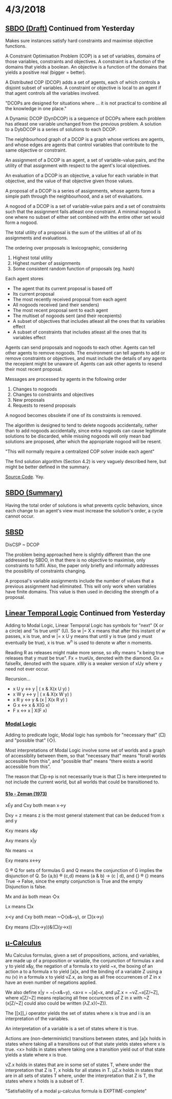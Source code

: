 # 4/3/2018

## [SBDO (Draft)](https://www.dropbox.com/s/umuyepakpdb111g/article.pdf?dl=0) Continued from Yesterday

Makes sure instances satisfy hard constraints and maximise objective functions.

A Constraint Optimisation Problem (COP) is a set of variables, domains of those variables, constraints and objectives. A constraint is a function of the domains that yields a boolean. An objective is a function of the domains that yields a positive real (bigger = better).

A Distributed COP (DCOP) adds a set of agents, each of which controls a disjoint subset of variables. A constraint or objective is local to an agent if that agent controls all the variables involved.

"DCOPs are designed for situations where ... it is not practical to combine all the knowledge in one place."

A Dynamic DCOP (DynDCOP) is a sequence of DCOPs where each problem has atleast one variable unchanged from the previous problem. A solution to a DybDCOP is a series of solutions to each DCOP.

The neighbourhood graph of a DCOP is a graph whose vertices are agents, and whose edges are agents that control variables that contribute to the same objective or constraint.

An assignment of a DCOP is an agent, a set of variable-value pairs, and the utility of that assignment with respect to the agent's local objectives.

An evaluation of a DCOP is an objective, a value for each variable in that objective, and the value of that objective given those values.

A proposal of a DCOP is a series of assignments, whose agents form a simple path through the neighbourhood, and a set of evaluations.

A nogood of a DCOP is a set of variable-value pairs and a set of constraints such that the assignment fails atleast one constraint. A minimal nogood is one where no subset of either set combined with the entire other set would form a nogood.

The total utility of a proposal is the sum of the utilities of all of its assignments and evaluations.

The ordering over proposals is lexicographic, considering
1. Highest total utility
1. Highest number of assignments
1. Some consistent random function of proposals (eg. hash)

Each agent stores
* The agent that its current proposal is based off
* Its current proposal
* The most recently received proposal from each agent
* All nogoods received (and their senders)
* The most recent proposal sent to each agent
* The multiset of nogoods sent (and their recepients)
* A subset of objectives that includes atleast all the ones that its variables effect
* A subset of constraints that includes atleast all the ones that its variables effect

Agents can send proposals and nogoods to each other. Agents can tell other agents to remove nogoods. The environment can tell agents to add or remove constraints or objectives, and must include the details of any agents the recepient might be unaware of. Agents can ask other agents to resend their most recent proposal.

Messages are processed by agents in the following order
1. Changes to nogoods
1. Changes to constraints and objectives
1. New proposals
1. Requests to resend proposals

A nogood becomes obsolete if one of its constraints is removed.

The algorithm is designed to tend to delete nogoods accidentally, rather than to add nogoods accidentally, since extra nogoods can cause legitimate solutions to be discarded, while missing nogoods will only mean bad solutions are proposed, after which the appropriate nogood will be resent.

"This will normally require a centralized COP solver inside each agent"

The find solution algorithm (Section 4.2) is very vaguely described here, but might be better defined in the summary.

[Source Code](http://www.geeksinthegong.net/svn/sbdo/trunk/). Yay.

## [SBDO (Summary)](https://www.dropbox.com/s/1rcey7s3rho13or/59250641.pdf?dl=0)

Having the total order of solutions is what prevents cyclic behaviors, since each change to an agent's view must increase the solution's order, a cycle cannot occur.

## [SBSD](http://ro.uow.edu.au/cgi/viewcontent.cgi?article=1147&context=infopapers)

DisCSP ~ DCOP

The problem being approached here is slightly different than the one addressed by SBDO, in that there is no objective to maximise, only constraints to fulfil. Also, the paper only briefly and informally addresses the possiblity of constraints changing.

A proposal's variable assignments include the number of values that a previous assignment had eliminated. This will only work when variables have finite domains. This value is then used in deciding the strength of a proposal.

## [Linear Temporal Logic](https://en.wikipedia.org/wiki/Linear_temporal_logic) Continued from Yesterday

Adding to Modal Logic, Linear Temporal Logic has symbols for "next" (X or a circle) and "is true until" (U). So w |= X x means that after this instant of w passes, x is true, and w |= x U y means that until y is true (and y must eventually be true), x is true. w<sup>n</sup> is used to denote w after n moments.

Reading R as releases might make more sense, so xRy means "x being true releases that y must be true". Fx = trueUx, denoted with the diamond. Gx = falseRx, denoted with the square. xWy is a weaker version of xUy where y need not ever occur.

Recursion...
* x U y <-> y | ( x & X(x U y) )
* x W y <-> y | ( x & X(x W y) )
* x R y <-> y & (x | X(x R y) )
* G x <-> x & X(G x)
* F x <-> x | X(F x)

### [Modal Logic](https://en.wikipedia.org/wiki/Modal_logic)

Adding to predicate logic, Modal logic has symbols for "necessary that" (□) and "possible that" (◇).

Most interpretations of Modal Logic involve some set of worlds and a graph of accessiblity between them, so that "necessary that" means "forall worlds accessible from this", and "possible that" means "there exists a world accessible from this".

The reason that □p->p is not necessarily true is that □ is here interpreted to not include the current world, but all worlds that could be transitioned to.

#### [S1o - Zeman (1973)](http://users.clas.ufl.edu/jzeman/modallogic/chapter05.htm)

xÉy and Cxy both mean x->y

Dxy = z means z is the most general statement that can be deduced from x and y

Kxy means x&y

Axy means x|y

Nx means ~x

Exy means x<->y

G ® Q for sets of formulas G and Q means the conjunction of G implies the disjunction of Q. So {a,b} ® {c,d} means (a & b) -> (c | d), and {} ® {} means True -> False, since the empty conjunction is True and the empty Disjunction is false.

Mx and àx both mean ◇x

Lx means □x

x≺y and ℂxy both mean ~◇(x&~y), or □(x->y)

£xy means (□(x->y))&(□(y->x))

## [μ-Calculus](https://en.wikipedia.org/wiki/Modal_%CE%BC-calculus)

Mu Calculus formulas, given a set of propositions, actions, and variables, are made up of a proposition or variable, the conjunction of formulas x and y to yield x&y, the negation of a formula x to yield ~x, the boxing of an action a to a formula x to yield [a]x, and the binding of a variable Z using a nu (ν) in a formula x to yield νZ.x, as long as all free occurrences of Z in x have an even number of negations applied.

We also define x|y = ~(~x&~y), &lt;a&gt;x = ~[a]~x, and μZ.x = ~νZ.~x[Z/~Z], where x[Z/~Z] means replacing all free occurences of Z in x with ~Z (x[Z/~Z] could also could be written (λZ.x)(~Z)).

The [[x]]\_i operator yields the set of states where x is true and i is an interpretation of the variables.

An interpretation of a variable is a set of states where it is true.

Actions are (non-deterministic) transitions between states, and [a]x holds in states where taking all a transitions out of that state yields states where x is true. &lt;x&gt; holds in states where taking one a transition yield out of that state yields a state where x is true.

νZ.x holds in states that are in some set of states T, where under the interpretation that Z is T, x holds for all states in T. μZ.x holds in states that are in all sets of states T where, under the interpretation that Z is T, the states where x holds is a subset of T.

"Satisfiability of a modal μ-calculus formula is EXPTIME-complete"
